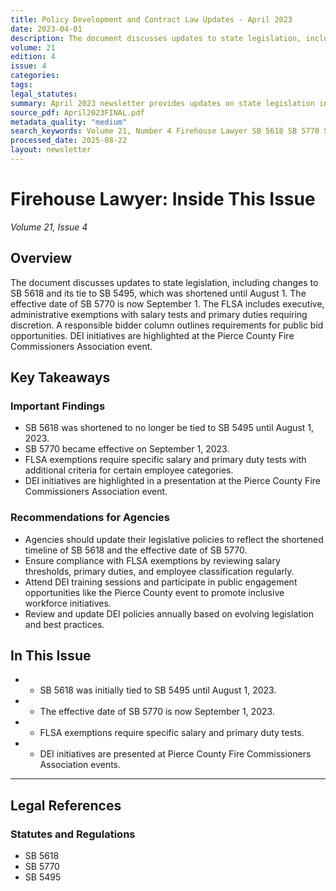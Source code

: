 ```yaml
---
title: Policy Development and Contract Law Updates - April 2023
date: 2023-04-01
description: The document discusses updates to state legislation, including changes to SB 5618 and its tie to SB 5495, which was shortened until August 1. The effective date of SB 5770 is now September 1. The FLSA includes executive, administrative exemptions with salary tests and primary duties requiring discretion. A responsible bidder column outlines requirements for public bid opportunities. DEI initiatives are highlighted at the Pierce County Fire Commissioners Association event.
volume: 21
edition: 4
issue: 4
categories: 
tags: 
legal_statutes: 
summary: April 2023 newsletter provides updates on state legislation including SB 5618 changes and shortened tie to SB 5495 until August 1, announces SB 5770 effective date of September 1, examines FLSA executive and administrative exemptions with salary tests and primary duties requiring discretion, outlines responsible bidder requirements for public contract opportunities, and highlights DEI initiatives at Pierce County Fire Commissioners Association event promoting inclusive workforce development.
source_pdf: April2023FINAL.pdf
metadata_quality: "medium"
search_keywords: Volume 21, Number 4 Firehouse Lawyer SB 5618 SB 5770 SB 5495 FLSA DEI initiatives Pierce County Fire Commissioners Association Eric T. Quinn Joseph F. Quinn Washington state statutes public contracts ...
processed_date: 2025-08-22
layout: newsletter
---
```



# Firehouse Lawyer: Inside This Issue

*Volume 21, Issue 4*

## Overview

The document discusses updates to state legislation, including changes to SB 5618 and its tie to SB 5495, which was shortened until August 1. The effective date of SB 5770 is now September 1. The FLSA includes executive, administrative exemptions with salary tests and primary duties requiring discretion. A responsible bidder column outlines requirements for public bid opportunities. DEI initiatives are highlighted at the Pierce County Fire Commissioners Association event.

## Key Takeaways

### Important Findings

- SB 5618 was shortened to no longer be tied to SB 5495 until August 1, 2023.
- SB 5770 became effective on September 1, 2023.
- FLSA exemptions require specific salary and primary duty tests with additional criteria for certain employee categories.
- DEI initiatives are highlighted in a presentation at the Pierce County Fire Commissioners Association event.

### Recommendations for Agencies

- Agencies should update their legislative policies to reflect the shortened timeline of SB 5618 and the effective date of SB 5770.
- Ensure compliance with FLSA exemptions by reviewing salary thresholds, primary duties, and employee classification regularly.
- Attend DEI training sessions and participate in public engagement opportunities like the Pierce County event to promote inclusive workforce initiatives.
- Review and update DEI policies annually based on evolving legislation and best practices.

## In This Issue

- - SB 5618 was initially tied to SB 5495 until August 1, 2023.
- - The effective date of SB 5770 is now September 1, 2023.
- - FLSA exemptions require specific salary and primary duty tests.
- - DEI initiatives are presented at Pierce County Fire Commissioners Association events.

---

## Legal References

### Statutes and Regulations

- SB 5618
- SB 5770
- SB 5495

